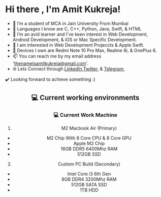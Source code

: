 <h1>Hi there , I'm Amit Kukreja!</h1>


- 👋  I’m a student of MCA in Jain University From Mumbai
- 🌱 Languages I know are C, C++, Python, Java, Swift, & HTML
- 💞️ I’m an avid learner and I've keen interest in Web Development, Android Development, & iOS or Mac Specific Development.
- 👀 I am interested in Web Development Projeccts & Apple Swift.
- 📱 Devices I own are Redmi Note 10 Pro Max, Realme 8i, & OnePlus 6.
- 📫 You can reach me by my email address 'thenameisamitkukreja@gmail.com'.
- 🌐 Lets Connect through <a href="https://www.linkedin.com/in/iamamitkukreja/">LinkedIn</a>,<a href="https://twitter.com/iamamitkukreja/">Twitter</a>, & <a href="https://www.t.me/iamamitkukreja/">Telegram</a>, 

✔️ Looking forward to achieve something :)

<!---
iamamitkukreja/iamamitkukreja is a ✨ special ✨ repository because its `README.md` (this file) appears on your GitHub profile.
You can click the Preview link to take a look at your changes.
--->

<style>
h2 {text-align: center;}
</style>

<center><h2> 💻 Current working environments</h2><center>


<h3>💻 Current Work Machine</h3>

1)  M2 Macbook Air (Primary)

- M2 Chip With 8 Core CPU & 8 Core GPU <br>
- Apple M2 Chip <br>
- 16GB DDR5 6400Mhz RAM <br>
- 512GB SSD <br>

2) Custom PC Build (Secondary)

- Intel Core i3 6th Gen <br>
- 8GB DDR4 3200Mhz RAM <br>
- 512GB SATA SSD <br>
- 1TB HDD <br>
